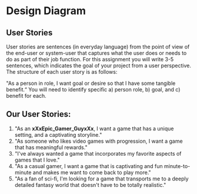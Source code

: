 # Design Diagram 

## User Stories

User stories are sentences (in everyday language) from the point of view of the end-user or system-user that captures what the user does or needs to do as part of their job function. For this assignment you will write 3-5 sentences, which indicates the goal of your project from a user perspective. The structure of each user story is as follows: 

"As a person in role, I want goal or desire so that I have some tangible benefit.“ You will need to identify specific a) person role,  b) goal, and c) benefit for each.

## Our User Stories:

1. "As an **xXxEpic_Gamer_GuyxXx**, I want a game that has a unique setting, and a captivating storyline."
2. "As someone who likes video games with progression, I want a game that has meaningful rewards."
3. "I've always wanted a game that incorporates my favorite aspects of games that I love."
4. "As a casual gamer, I want a game that is captivating and fun minute-to-minute and makes me want to come back to play more."
5. "As a fan of sci-fi, I'm looking for a game that transports me to a deeply detailed fantasy world that doesn't have to be totally realistic."


